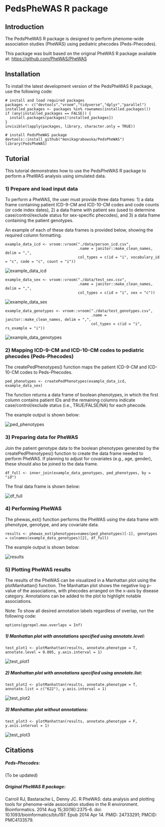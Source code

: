 # PedsPheWAS R package

## Introduction

The PedsPheWAS R package is designed to perform phenome-wide association
studies (PheWAS) using pediatric phecodes (Peds-Phecodes).

This package was built based on the original PheWAS R package available
at: <https://github.com/PheWAS/PheWAS>

## Installation

To install the latest development version of the PedsPheWAS R package,
use the following code:

    # install and load required packages 
    packages <- c("devtools","vroom","tidyverse","dplyr","parallel")
    installed_packages <- packages %in% rownames(installed.packages())
    if (any(installed_packages == FALSE)) {
      install.packages(packages[!installed_packages])
    }
    invisible(lapply(packages, library, character.only = TRUE))

    # install PedsPheWAS package
    devtools::install_github("monikagrabowska/PedsPheWAS")
    library(PedsPheWAS)

## Tutorial

This tutorial demonstrates how to use the PedsPheWAS R package to
perform a PheWAS analysis using simulated data.

### 1) Prepare and load input data

To perform a PheWAS, the user must provide three data frames: 1) a data
frame containing patient ICD-9-CM and ICD-10-CM codes and code counts
(or code index dates), 2) a data frame with patient sex (used to
determine case/control/exclude status for sex-specific phecodes), and 3)
a data frame containing the patient genotypes.

An example of each of these data frames is provided below, showing the
required column formatting.

    example_data_icd <- vroom::vroom("./data/person_icd.csv",
                                     .name = janitor::make_clean_names, delim = ",",
                                     col_types = c(id = "i", vocabulary_id = "c", code = "c", count = "i"))

![example_data_icd](https://github.com/monikagrabowska/PedsPheWAS/blob/main/example/example_data_icd.png)

    example_data_sex <- vroom::vroom("./data/test_sex.csv",
                                     .name = janitor::make_clean_names, delim = ",",
                                     col_types = c(id = "i", sex = "c"))
                                  
![example_data_sex](https://github.com/monikagrabowska/PedsPheWAS/blob/main/example/example_data_sex.png)

    example_data_genotypes <- vroom::vroom("./data/test_genotypes.csv",
                                           .name = janitor::make_clean_names, delim = ",",
                                           col_types = c(id = "i", rs_example = "i"))

![example_data_genotypes](https://github.com/monikagrabowska/PedsPheWAS/blob/main/example/example_data_genotypes.png)

### 2) Mapping ICD-9-CM and ICD-10-CM codes to pediatric phecodes (Peds-Phecodes)

The createPedPhenotypes() function maps the patient ICD-9-CM and
ICD-10-CM codes to Peds-Phecodes.

    ped_phenotypes <- createPedPhenotypes(example_data_icd, example_data_sex)

The function returns a data frame of boolean phenotypes, in which the
first column contains patient IDs and the remaining columns indicate
case/control/exclude status (i.e., TRUE/FALSE/NA) for each phecode.

The example output is shown below:

![ped_phenotypes](https://github.com/monikagrabowska/PedsPheWAS/blob/main/example/ped_phenotypes.png)

### 3) Preparing data for PheWAS

Join the patient genotype data to the boolean phenotypes generated by
the createPedPhenotypes() function to create the data frame needed to
perform PheWAS. If planning to adjust for covariates (e.g., age,
gender), these should also be joined to the data frame.

    df_full <- inner_join(example_data_genotypes, ped_phenotypes, by = "id")

The final data frame is shown below:

![df_full](https://github.com/monikagrabowska/PedsPheWAS/blob/main/example/df_full.png)

### 4) Performing PheWAS

The phewas\_ext() function performs the PheWAS using the data frame with
phenotype, genotype, and any covariate data.

    results <- phewas_ext(phenotypes=names(ped_phenotypes)[-1], genotypes = colnames(example_data_genotypes)[2], df_full)

The example output is shown below:

![results](https://github.com/monikagrabowska/PedsPheWAS/blob/main/example/results.png)

### 5) Plotting PheWAS results

The results of the PheWAS can be visualized in a Manhattan plot using
the plotManhattan() function. The Manhattan plot shows the negative log
p-value of the associations, with phecodes arranged on the x-axis by
disease category. Annotations can be added to the plot to highlight
notable associations.

Note: To show all desired annotation labels regardless of overlap, run
the following code:

    options(ggrepel.max.overlaps = Inf)

##### 1) Manhattan plot with annotations specified using annotate.level:

    test_plot1 <- plotManhattan(results, annotate.phenotype = T, annotate.level = 0.005, y.axis.interval = 1)

![test_plot1](https://github.com/monikagrabowska/PedsPheWAS/blob/main/example/test_plot1.png)

##### 2) Manhattan plot with annotations specified using annotate.list:

    test_plot2 <- plotManhattan(results, annotate.phenotype = T, annotate.list = c("622"), y.axis.interval = 1)

![test_plot2](https://github.com/monikagrabowska/PedsPheWAS/blob/main/example/test_plot2.png)

##### 3) Manhattan plot without annotations:

    test_plot3 <- plotManhattan(results, annotate.phenotype = F, y.axis.interval = 1)

![test_plot3](https://github.com/monikagrabowska/PedsPheWAS/blob/main/example/test_plot3.png)

## Citations

##### Peds-Phecodes:

(To be updated)

##### Original PheWAS R package:

Carroll RJ, Bastarache L, Denny JC. R PheWAS: data analysis and plotting
tools for phenome-wide association studies in the R environment.
Bioinformatics. 2014 Aug 15;30(16):2375-6. doi:
10.1093/bioinformatics/btu197. Epub 2014 Apr 14. PMID: 24733291; PMCID:
PMC4133579.
